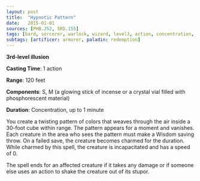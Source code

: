 ```yaml
---
layout: post
title:  "Hypnotic Pattern"
date:   2015-01-01
sources: [PHB.252, SRD.155]
tags: [bard, sorcerer, warlock, wizard, level3, action, concentration, illusion]
subtags: [artificer: armorer, paladin: redemption]
---
```


**3rd-level illusion**

**Casting Time**: 1 action

**Range**: 120 feet

**Components**: S, M (a glowing stick of incense or a crystal vial filled with phosphorescent material)

**Duration**: Concentration, up to 1 minute

You create a twisting pattern of colors that weaves through the air inside a 30-foot cube within range. The pattern appears for a moment and vanishes. Each creature in the area who sees the pattern must make a Wisdom saving throw. On a failed save, the creature becomes charmed for the duration. While charmed by this spell, the creature is incapacitated and has a speed of 0.

The spell ends for an affected creature if it takes any damage or if someone else uses an action to shake the creature out of its stupor.
